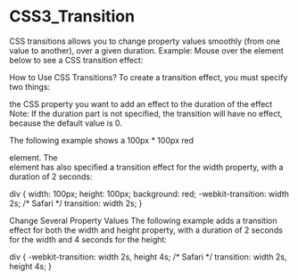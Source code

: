 # CSS3_Transition
CSS transitions allows you to change property values smoothly (from one value to another), over a given duration.  Example: Mouse over the element below to see a CSS transition effect:

How to Use CSS Transitions?
To create a transition effect, you must specify two things:

the CSS property you want to add an effect to
the duration of the effect
Note: If the duration part is not specified, the transition will have no effect, because the default value is 0.

The following example shows a 100px * 100px red <div> element. The <div> element has also specified a transition effect for the width property, with a duration of 2 seconds:

div {
  width: 100px;
  height: 100px;
  background: red;
  -webkit-transition: width 2s; /* Safari */
  transition: width 2s;
}

Change Several Property Values
The following example adds a transition effect for both the width and height property, with a duration of 2 seconds for the width and 4 seconds for the height:

div {
  -webkit-transition: width 2s, height 4s; /* Safari */
  transition: width 2s, height 4s;
}
